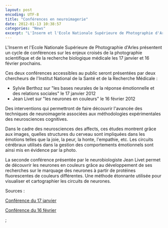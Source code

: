 ```yaml
---
layout: post
encoding: UTF-8
title: "Conférences en neuroimagerie"
date: 2012-01-13 10:38:57
categories: "News"
excerpt: "L'Inserm et l'Ecole Nationale Supérieure de Photographie d'Arles présentent un cycle de conférences sur les enjeux croisés de la photographie scientifique et de la recherche biologique médicale les 17 janvier et 16 février prochains."
---
```

L'Inserm et l'Ecole Nationale Supérieure de Photographie d'Arles présentent un cycle de conférences sur les enjeux croisés de la photographie scientifique et de la recherche biologique médicale les 17 janvier et 16 février prochains.
  
Ces deux conférences accessibles au public seront présentées par deux chercheurs de l'Institut National de la Santé et de la Recherche Médicale :   
- Sylvie Berthoz sur "les bases neurales de la réponse émotionnelle et des relations sociales" le 17 janvier 2012
- Jean Livet sur "les neurones en couleurs" le 16 février 2012

  
Des interventions qui permettront de faire découvrir l'avancée des techniques de neuroimagerie associées aux méthodologies expérimentales des neurosciences cognitives.   
  
Dans le cadre des neurosciences des affects, ces études montrent grâce aux images, quelles structures du cerveau sont impliquées dans les émotions telles que la joie, la peur, la honte, l'empathie, etc. Les circuits cérébraux utilisés dans la gestion des comportements émotionnels sont ainsi mis en évidence par la photo.   
  
La seconde conférence présentée par le neurobiologiste Jean Livet permet de découvrir les neurones en couleurs grâce au développement de ses recherches sur le marquage des neurones à partir de protéines fluorescentes de couleurs différentes. Une méthode étonnante utilisée pour visualiser et cartographier les circuits de neurones.  
  
Sources :  
  
[Conférence du 17 janvier](http://www.inserm.fr/index.php/actualites/rubriques/actualites-evenements/les-bases-neurales-de-la-reponse-emotionnelle-et-des-relations-sociales)  
  
[Conférence du 16 février](http://www.inserm.fr/index.php/actualites/rubriques/actualites-evenements/les-neurones-en-couleurs)  
  
  
  ;
